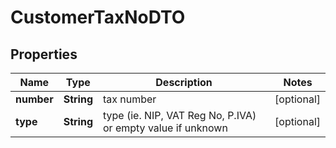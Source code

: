# CustomerTaxNoDTO

## Properties
Name | Type | Description | Notes
------------ | ------------- | ------------- | -------------
**number** | **String** | tax number |  [optional]
**type** | **String** | type (ie. NIP, VAT Reg No, P.IVA) or empty value if unknown |  [optional]
